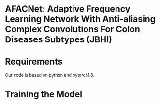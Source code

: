 # AFACNet: Adaptive Frequency Learning Network With Anti-aliasing Complex Convolutions For Colon Diseases Subtypes (JBHI)

# Requirements
Our code is based on python and pytorch1.8.

# Training the Model





